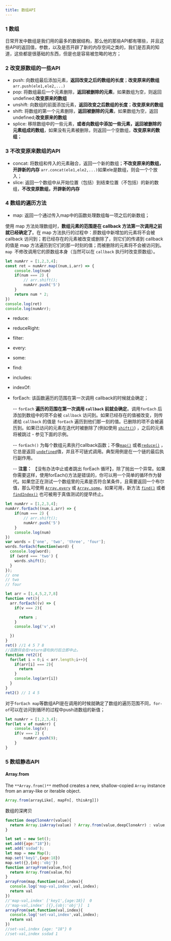 ```yaml
---
title: 数组API
---
```


### 1 数组

日常开发中数组是我们用的最多的数据结构，那么他的那些API都有哪些，并且这些API的返回值，参数，以及是否开辟了新的内存空间之类的，我们是否真的知道，这些都是很基础的东西，但是也是容易被忽略的地方；

### 2 改变原数组的一些API

* push: 向数组最后添加元素，**返回改变之后的数组的长度**；**改变原来的数组** `arr.push(ele1,ele2,...)`
* pop: 将数组最后一个元素删除，**返回被删除的元素**，如果数组为空，则返回undefined;**改变原来的数组**
* unshift: 向数组的前面添加元素，**返回改变之后数组的长度**；**改变原来的数组**
* shift: 将数组的第一个元素删除，**返回被删除的元素**，如果数组为空，返回undefined;**改变原来的数组**
* splice: 移除数组中的一些元素，**或者向数组中添加一些元素，返回被删除的元素组成的数组**，如果没有元素被删除，则返回一个空数组，**改变原来的数组**；

### 3 不改变原来数组的API

* concat: 将数组和传入的元素融合，返回一个新的数组；**不改变原来的数组，开辟新的内存** `arr.concat(ele1,ele2,...)`如果ele是数组，则会一个个放入；
* slice: 返回一个数组中从开始位置（包括）到结束位置（不包括）的新的数组，**不改变原数组，开辟新的内存**

### 4 数组的遍历方法

* map: 返回一个通过传入map中的函数处理数组每一项之后的新数组；

使用 map 方法处理数组时，**数组元素的范围是在 callback 方法第一次调用之前就已经确定了**。在 map 方法执行的过程中：原数组中新增加的元素将不会被 callback 访问到；若已经存在的元素被改变或删除了，则它们的传递到 callback 的值是 map 方法遍历到它们的那一时刻的值；而被删除的元素将不会被访问到。`map `不修改调用它的原数组本身（当然可以在 `callback` 执行时改变原数组）。

```javascript
let numArr = [1,2,3,4];
const ret = numArr.map((num,i,arr) => {
    console.log(num)
    if(num === 2) {
        // arr.shift();
        numArr.push('5')
    }
    return num * 2;
})
console.log(ret)
console.log(numArr);
```



* reduce:

* reduceRight:

* filter:

* every:

* some:

* find:

* includes:

* indexOf:

* forEach: 该函数遍历的范围在第一次调用 callback的时候就会确定；

  -- `forEach` **遍历的范围在第一次调用 `callback` 前就会确定**。调用`forEach` 后添加到数组中的项不会被 `callback` 访问到。如果已经存在的值被改变，则传递给 `callback` 的值是 `forEach` 遍历到他们那一刻的值。已删除的项不会被遍历到。如果已访问的元素在迭代时被删除了(例如使用 [`shift()`](https://developer.mozilla.org/zh-CN/docs/Web/JavaScript/Reference/Global_Objects/Array/shift)) ，之后的元素将被跳过 - 参见下面的示例。

  -- `forEach()` 为每个数组元素执行callback函数；不像[`map()`](https://developer.mozilla.org/zh-CN/docs/Web/JavaScript/Reference/Global_Objects/Array/map) 或者[`reduce()`](https://developer.mozilla.org/zh-CN/docs/Web/JavaScript/Reference/Global_Objects/Array/reduce) ，它总是返回 [`undefined`](https://developer.mozilla.org/zh-CN/docs/Web/JavaScript/Reference/Global_Objects/undefined)值，并且不可链式调用。典型用例是在一个链的最后执行副作用。

  -- **注意：** 【没有办法中止或者跳出 forEach 循环】，除了抛出一个异常。如果你需要这样，使用forEach()方法是错误的，你可以用一个简单的循环作为替代。如果您正在测试一个数组里的元素是否符合某条件，且需要返回一个布尔值，那么可使用 [`Array.every`](https://developer.mozilla.org/zh-CN/docs/Web/JavaScript/Reference/Global_Objects/Array/every) 或 [`Array.some`](https://developer.mozilla.org/zh-CN/docs/Web/JavaScript/Reference/Global_Objects/Array/some)。如果可用，新方法 [`find()`](https://developer.mozilla.org/zh-CN/docs/Web/JavaScript/Reference/Global_Objects/Array/find) 或者[`findIndex()`](https://developer.mozilla.org/zh-CN/docs/Web/JavaScript/Reference/Global_Objects/Array/findIndex) 也可被用于真值测试的提早终止。

```javascript
let numArr = [1,2,3,4];
numArr.forEach((num,i,arr) => {
    if(num === 2) {
        // arr.shift();
        numArr.push('5')
    }
    console.log(num)
})
var words = ['one', 'two', 'three', 'four'];
words.forEach(function(word) {
  console.log(word);
  if (word === 'two') {
    words.shift();
  }
});
// one
// two
// four
```

```javascript
let arr = [1,4,5,2,7,8]
function ret(){
  arr.forEach((v) => {
    if(v === 2){

      return ;
    }
    console.log('v',v)

  })
}
ret() //1 4 5 7 8
//函数将会在return语句执行后立即中止。
function ret2(){
  for(let i = 0;i < arr.length;i++){
    if(arr[i] === 2){
      return
    }
    console.log(arr[i])
  }
}
ret2() // 1 4 5
```



对于`forEach map`等数组API是在调用的时候就确定了数组的遍历范围不同，`for-of`可以在访问到循环的过程中push进数组的新值；

```javascript
let numArr = [1,2,3,4];
for(let v of numArr) {
    console.log(v);
    if(v === 2) {
        numArr.push(9);
    }
}
```

### 5 数组静态API

#### Array.from

The `**Array.from()**` method creates a new, shallow-copied `Array` instance from an array-like or iterable object.

```javascript
Array.from(arrayLike[, mapFn[, thisArg]])
```

数组的深拷贝

```javascript
function deepCloneArr(value){
  return Array.isArray(value) ? Array.from(value,deepCloneArr) : value;
}
```

```javascript
let set = new Set();
set.add({age:"18"});
set.add('ssdad');
let map = new Map();
map.set('key1',{age:18})
map.set({},{obj:'obj'})
function arrayFrom(value,fn){
  return Array.from(value,fn)
}
arrayFrom(map,function(val,index){
  console.log('map-val,index',val,index);
  return val
})
//'map-val,index' ['key1',{age:18}]  0
//'map-val,index' [{},{obj:'obj'}]  1
arrayFrom(set,function(val,index){
  console.log('set-val,index',val,index);
  return val
})
//set-val,index {age: "18"} 0
//set-val,index ssdad 1
```


